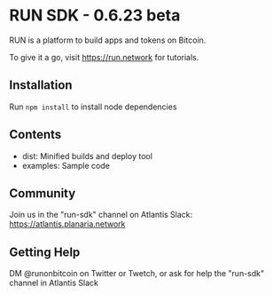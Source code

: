 # RUN SDK - 0.6.23 beta

RUN is a platform to build apps and tokens on Bitcoin.

To give it a go, visit https://run.network for tutorials.

## Installation

Run `npm install` to install node dependencies

## Contents

- dist: Minified builds and deploy tool
- examples: Sample code

## Community

Join us in the "run-sdk" channel on Atlantis Slack: https://atlantis.planaria.network

## Getting Help

DM @runonbitcoin on Twitter or Twetch, or ask for help the "run-sdk" channel in Atlantis Slack
